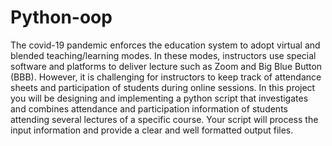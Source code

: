 # Python-oop
The covid-19 pandemic enforces the education system to adopt virtual and blended teaching/learning
modes. In these modes, instructors use special software and platforms to deliver lecture such as Zoom
and Big Blue Button (BBB). However, it is challenging for instructors to keep track of attendance
sheets and participation of students during online sessions. In this project you will be designing and
implementing a python script that investigates and combines attendance and participation information
of students attending several lectures of a specific course. Your script will process the input
information and provide a clear and well formatted output files.
